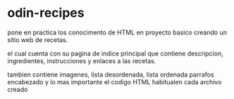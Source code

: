 # odin-recipes


pone en practica los conocimento de HTML en proyecto basico 
creando un sitio web de recetas.


el cual cuenta con su pagina de indice principal que contiene descripcion, ingredientes, instrucciones y enlaces a las recetas.

tambien contiene imagenes, lista desordenada, lista ordenada parrafos encabezado y lo mas 
 importante el codigo HTML habitualen cada archivo creado 



